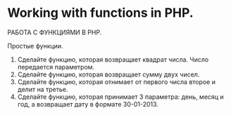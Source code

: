 ﻿# Working with functions in PHP.

 РАБОТА С ФУНКЦИЯМИ В PHP.

 Простые функции.
1. Сделайте функцию, которая возвращает квадрат числа. Число передается параметром.
2. Сделайте функцию, которая возвращает сумму двух чисел.
3. Сделайте функцию, которая отнимает от первого числа второе и делит на третье.
4. Сделайте функцию, которая принимает 3 параметра: день, месяц и год, а возвращает дату в формате 30-01-2013.
